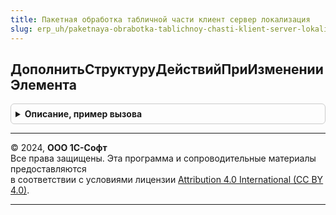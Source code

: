 ```yaml
---
title: Пакетная обработка табличной части клиент сервер локализация
slug: erp_uh/paketnaya-obrabotka-tablichnoy-chasti-klient-server-lokalizatsiya
---
```



## ДополнитьСтруктуруДействийПриИзмененииЭлемента
<details style="margin: 1em 0; padding: 0.5em; border: 1px solid #ccc; border-radius: 6px;">

<summary style="font-weight: bold; cursor: pointer;">Описание, пример вызова</summary>

```bsl

// Дополняе структуру действий над строкой табличной части при изменении элемента формы.
//
// Параметры:
//  Форма - Форма - Форма, в которой происходит обработка табличной части.
//  Элемент - ПолеФормы - Измененный элемент формы.
//  СтруктураДействий - см. ПакетнаяОбработкаТабличнойЧастиСервер.ОбработатьСтрокуТЧВЦикле.Действия.
//
Процедура ДополнитьСтруктуруДействийПриИзмененииЭлемента(Форма, Элемент, СтруктураДействий) Экспорт
```

Пример вызова
```bsl
ПакетнаяОбработкаТабличнойЧастиКлиентСерверЛокализация.ДополнитьСтруктуруДействийПриИзмененииЭлемента(Форма, Элемент, СтруктураДействий) 
```
</details>

---

© 2024, **ООО 1С-Софт**  
Все права защищены. Эта программа и сопроводительные материалы предоставляются  
в соответствии с условиями лицензии [Attribution 4.0 International (CC BY 4.0)](https://creativecommons.org/licenses/by/4.0/legalcode).

---
